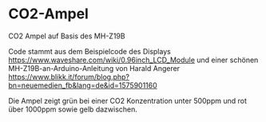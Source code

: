 # CO2-Ampel
CO2 Ampel auf Basis des MH-Z19B

Code stammt aus dem Beispielcode des Displays https://www.waveshare.com/wiki/0.96inch_LCD_Module
und einer schönen MH-Z19B-an-Arduino-Anleitung von Harald Angerer https://www.blikk.it/forum/blog.php?bn=neuemedien_fb&lang=de&id=1575901160 

Die Ampel zeigt grün bei einer CO2 Konzentration unter 500ppm und rot über 1000ppm sowie gelb dazwischen.
